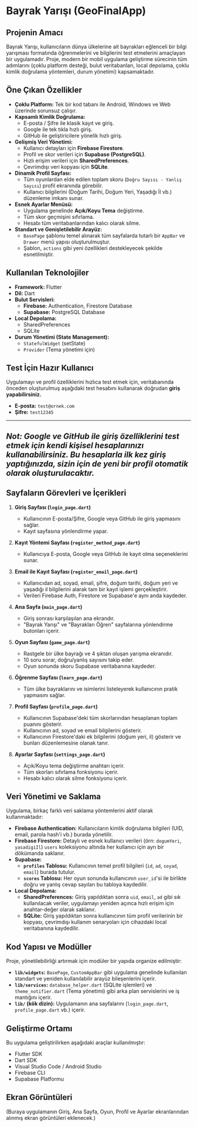 # Bayrak Yarışı (GeoFinalApp)

## Projenin Amacı

Bayrak Yarışı, kullanıcıların dünya ülkelerine ait bayrakları eğlenceli bir bilgi yarışması formatında öğrenmelerini ve bilgilerini test etmelerini amaçlayan bir uygulamadır. Proje, modern bir mobil uygulama geliştirme sürecinin tüm adımlarını (çoklu platform desteği, bulut veritabanları, local depolama, çoklu kimlik doğrulama yöntemleri, durum yönetimi) kapsamaktadır.

## Öne Çıkan Özellikler

- **Çoklu Platform:** Tek bir kod tabanı ile Android, Windows ve Web üzerinde sorunsuz çalışır.
- **Kapsamlı Kimlik Doğrulama:**
    - E-posta / Şifre ile klasik kayıt ve giriş.
    - Google ile tek tıkla hızlı giriş.
    - GitHub ile geliştiricilere yönelik hızlı giriş.
- **Gelişmiş Veri Yönetimi:**
    - Kullanıcı detayları için **Firebase Firestore**.
    - Profil ve skor verileri için **Supabase (PostgreSQL)**.
    - Hızlı erişim verileri için **SharedPreferences**.
    - Çevrimdışı veri kopyası için **SQLite**.
- **Dinamik Profil Sayfası:**
    - Tüm oyunlardan elde edilen toplam skoru (`Doğru Sayısı - Yanlış Sayısı`) profil ekranında görebilir.
    - Kullanıcı bilgilerini (Doğum Tarihi, Doğum Yeri, Yaşadığı İl vb.) düzenleme imkanı sunar.
- **Esnek Ayarlar Menüsü:**
    - Uygulama genelinde **Açık/Koyu Tema** değiştirme.
    - Tüm skor geçmişini sıfırlama.
    - Hesabı tüm veritabanlarından kalıcı olarak silme.
- **Standart ve Genişletilebilir Arayüz:**
    - `BasePage` şablonu temel alınarak tüm sayfalarda tutarlı bir `AppBar` ve `Drawer` menü yapısı oluşturulmuştur.
    - Şablon, `actions` gibi yeni özellikleri destekleyecek şekilde esnetilmiştir.

## Kullanılan Teknolojiler

- **Framework:** Flutter
- **Dil:** Dart
- **Bulut Servisleri:**
    - **Firebase:** Authentication, Firestore Database
    - **Supabase:** PostgreSQL Database
- **Local Depolama:**
    - SharedPreferences
    - SQLite
- **Durum Yönetimi (State Management):**
    - `StatefulWidget` (setState)
    - `Provider` (Tema yönetimi için)

## Test İçin Hazır Kullanıcı

Uygulamayı ve profil özelliklerini hızlıca test etmek için, veritabanında önceden oluşturulmuş aşağıdaki test hesabını kullanarak doğrudan **giriş yapabilirsiniz.**

- **E-posta:** `test@ornek.com`
- **Şifre:** `test12345`

---
*Not: Google ve GitHub ile giriş özelliklerini test etmek için kendi kişisel hesaplarınızı kullanabilirsiniz. Bu hesaplarla ilk kez giriş yaptığınızda, sizin için de yeni bir profil otomatik olarak oluşturulacaktır.*
---

## Sayfaların Görevleri ve İçerikleri

1.  **Giriş Sayfası (`login_page.dart`)**
    * Kullanıcının E-posta/Şifre, Google veya GitHub ile giriş yapmasını sağlar.
    * Kayıt sayfasına yönlendirme yapar.

2.  **Kayıt Yöntemi Sayfası (`register_method_page.dart`)**
    * Kullanıcıya E-posta, Google veya GitHub ile kayıt olma seçeneklerini sunar.

3.  **Email ile Kayıt Sayfası (`register_email_page.dart`)**
    * Kullanıcıdan ad, soyad, email, şifre, doğum tarihi, doğum yeri ve yaşadığı il bilgilerini alarak tam bir kayıt işlemi gerçekleştirir.
    * Verileri Firebase Auth, Firestore ve Supabase'e aynı anda kaydeder.

4.  **Ana Sayfa (`main_page.dart`)**
    * Giriş sonrası karşılaşılan ana ekrandır.
    * "Bayrak Yarışı" ve "Bayrakları Öğren" sayfalarına yönlendirme butonları içerir.

5.  **Oyun Sayfası (`game_page.dart`)**
    * Rastgele bir ülke bayrağı ve 4 şıktan oluşan yarışma ekranıdır.
    * 10 soru sorar, doğru/yanlış sayısını takip eder.
    * Oyun sonunda skoru Supabase veritabanına kaydeder.

6.  **Öğrenme Sayfası (`learn_page.dart`)**
    * Tüm ülke bayraklarını ve isimlerini listeleyerek kullanıcının pratik yapmasını sağlar.

7.  **Profil Sayfası (`profile_page.dart`)**
    * Kullanıcının Supabase'deki tüm skorlarından hesaplanan toplam puanını gösterir.
    * Kullanıcının ad, soyad ve email bilgilerini gösterir.
    * Kullanıcının Firestore'daki ek bilgilerini (doğum yeri, il) gösterir ve bunları düzenlemesine olanak tanır.

8.  **Ayarlar Sayfası (`settings_page.dart`)**
    * Açık/Koyu tema değiştirme anahtarı içerir.
    * Tüm skorları sıfırlama fonksiyonu içerir.
    * Hesabı kalıcı olarak silme fonksiyonu içerir.

## Veri Yönetimi ve Saklama

Uygulama, birkaç farklı veri saklama yöntemlerini aktif olarak kullanmaktadır:

* **Firebase Authentication:** Kullanıcıların kimlik doğrulama bilgileri (UID, email, parola hash'i vb.) burada yönetilir.
* **Firebase Firestore:** Detaylı ve esnek kullanıcı verileri (örn: `dogumYeri`, `yasadigiIl`) `users` koleksiyonu altında her kullanıcı için ayrı bir dökümanda saklanır.
* **Supabase:**
    * **`profiles` Tablosu:** Kullanıcının temel profil bilgileri (`id`, `ad`, `soyad`, `email`) burada tutulur.
    * **`scores` Tablosu:** Her oyun sonunda kullanıcının `user_id`'si ile birlikte doğru ve yanlış cevap sayıları bu tabloya kaydedilir.
* **Local Depolama:**
    * **SharedPreferences:** Giriş yapıldıktan sonra `uid`, `email`, `ad` gibi sık kullanılacak veriler, uygulamayı yeniden açınca hızlı erişim için anahtar-değer olarak saklanır.
    * **SQLite:** Giriş yapıldıktan sonra kullanıcının tüm profil verilerinin bir kopyası, çevrimdışı kullanım senaryoları için cihazdaki local veritabanına kaydedilir.

## Kod Yapısı ve Modüller

Proje, yönetilebilirliği artırmak için modüler bir yapıda organize edilmiştir:

* **`lib/widgets`:** `BasePage`, `CustomAppBar` gibi uygulama genelinde kullanılan standart ve yeniden kullanılabilir arayüz bileşenlerini içerir.
* **`lib/services`:** `database_helper.dart` (SQLite işlemleri) ve `theme_notifier.dart` (Tema yönetimi) gibi arka plan servislerini ve iş mantığını içerir.
* **`lib/` (kök dizin):** Uygulamanın ana sayfalarını (`login_page.dart`, `profile_page.dart` vb.) içerir.

## Geliştirme Ortamı

Bu uygulama geliştirilirken aşağıdaki araçlar kullanılmıştır:
* Flutter SDK
* Dart SDK
* Visual Studio Code / Android Studio
* Firebase CLI
* Supabase Platformu

## Ekran Görüntüleri

(Buraya uygulamanın Giriş, Ana Sayfa, Oyun, Profil ve Ayarlar ekranlarından alınmış ekran görüntüleri eklenecek.)
